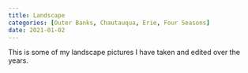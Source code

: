 ```yaml
---
title: Landscape
categories: [Outer Banks, Chautauqua, Erie, Four Seasons]
date: 2021-01-02
---
```


This is some of my landscape pictures I have taken and edited over the years. 

